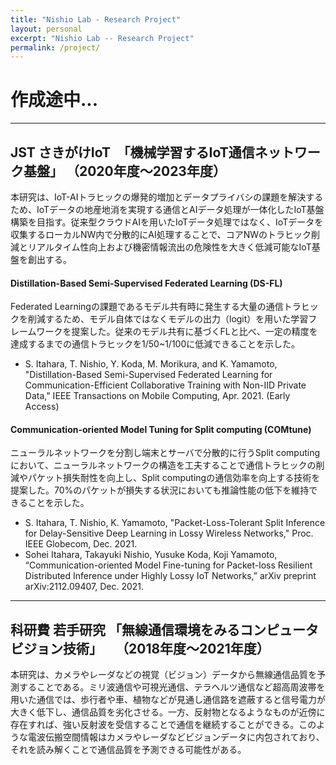 ```yaml
---
title: "Nishio Lab - Research Project"
layout: personal
excerpt: "Nishio Lab -- Research Project"
permalink: /project/
---
```


# 作成途中...

---

## JST さきがけIoT　「機械学習するIoT通信ネットワーク基盤」 （2020年度〜2023年度） 
本研究は、IoT-AIトラヒックの爆発的増加とデータプライバシの課題を解決するため、IoTデータの地産地消を実現する通信とAIデータ処理が一体化したIoT基盤構築を目指す。従来型クラウドAIを用いたIoTデータ処理ではなく、IoTデータを収集するローカルNW内で分散的にAI処理することで、コアNWのトラヒック削減とリアルタイム性向上および機密情報流出の危険性を大きく低減可能なIoT基盤を創出する。

#### Distillation-Based Semi-Supervised Federated Learning (DS-FL)
Federated Learningの課題であるモデル共有時に発生する大量の通信トラヒックを削減するため、モデル自体ではなくモデルの出力（logit）を用いた学習フレームワークを提案した。従来のモデル共有に基づくFLと比べ、一定の精度を達成するまでの通信トラヒックを1/50~1/100に低減できることを示した。

- S. Itahara, T. Nishio, Y. Koda, M. Morikura, and K. Yamamoto, "Distillation-Based Semi-Supervised Federated Learning for Communication-Efficient Collaborative Training with Non-IID Private Data," IEEE Transactions on Mobile Computing, Apr. 2021. (Early Access)

#### Communication-oriented Model Tuning for Split computing (COMtune)
ニューラルネットワークを分割し端末とサーバで分散的に行うSplit computingにおいて、ニューラルネットワークの構造を工夫することで通信トラヒックの削減やパケット損失耐性を向上し、Split computingの通信効率を向上する技術を提案した。70%のパケットが損失する状況においても推論性能の低下を維持できることを示した。

- S. Itahara, T. Nishio, K. Yamamoto, "Packet-Loss-Tolerant Split Inference for Delay-Sensitive Deep Learning in Lossy Wireless Networks," Proc. IEEE Globecom, Dec. 2021.
- Sohei Itahara, Takayuki Nishio, Yusuke Koda, Koji Yamamoto, “Communication-oriented Model Fine-tuning for Packet-loss Resilient Distributed Inference under Highly Lossy IoT Networks,” arXiv preprint arXiv:2112.09407, Dec. 2021.

---

## 科研費 若手研究 「無線通信環境をみるコンピュータビジョン技術」　　（2018年度〜2021年度） 
本研究は、カメラやレーダなどの視覚（ビジョン）データから無線通信品質を予測することである。ミリ波通信や可視光通信、テラヘルツ通信など超高周波帯を用いた通信では、歩行者や車、植物などが見通し通信路を遮蔽すると信号電力が大きく低下し、通信品質を劣化させる。一方、反射物となるようなものが近傍に存在すれば、強い反射波を受信することで通信を継続することができる。このような電波伝搬空間情報はカメラやレーダなどビジョンデータに内包されており、それを読み解くことで通信品質を予測できる可能性がある。


